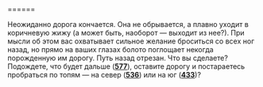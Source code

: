 ======

Неожиданно дорога кончается. Она не обрывается, а плавно уходит в коричневую жижу (а может быть, наоборот — выходит из нее?). При мысли об этом вас охватывает сильное желание броситься со всех ног назад, но прямо на ваших глазах болото поглощает некогда порожденную им дорогу. Путь назад отрезан. Что вы сделаете? Подождете, что будет дальше ([**577**](#n_577)), оставите дорогу и постараетесь пробраться по топям — на север ([**536**](#n_536)) или на юг ([**433**](#n_433))?


